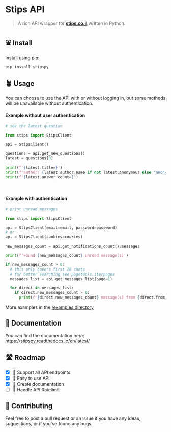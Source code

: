 # Stips API

> A rich API wrapper for [**stips.co.il**](https://stips.co.il) written in Python. <br>

## ⛲ Install

Install using pip:

```bash
pip install stipspy
```

## 🪴 Usage

You can choose to use the API with or without logging in,
but some methods will be unavailable without authentication.

#### Example without user authentication

```python
# see the latest question

from stips import StipsClient

api = StipsClient()

questions = api.get_new_questions()
latest = questions[0]

print(f'{latest.title=}')
print(f'author: {latest.author.name if not latest.anonymous else "anonymous"}')
print(f'{latest.answer_count=}')
```

<br>

#### Example with authentication

```python
# print unread messages

from stips import StipsClient

api = StipsClient(email=email, password=password)
# or
api = StipsClient(cookies=cookies)

new_messages_count = api.get_notifications_count().messages

print(f'Found {new_messages_count} unread message(s)')

if new_messages_count > 0:
  # this only covers first 28 chats
  # for better searching see pagetools.iterpages
  messages_list = api.get_messages_list(page=1)

  for direct in messages_list:
    if direct.new_messages_count > 0:
      print(f'{direct.new_messages_count} message(s) from {direct.from_user.name}: {direct.last_message}')
```

More examples in the [/examples directory](examples)

## 📃 Documentation

You can find the documentation here:<br/>
https://stipspy.readthedocs.io/en/latest/

## 🛣️ Roadmap

- [x] 🦸 Support all API endpoints
- [x] 🐥 Easy to use API
- [x] 📃 Create documentation
- [ ] 🚏 Handle API Ratelimit

## 🙏 Contributing

Feel free to post a pull request or an issue if you
have any ideas, suggestions, or if you've found any bugs.